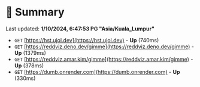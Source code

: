 # 📖 Summary
Last updated: **1/10/2024, 6:47:53 PG "Asia/Kuala_Lumpur"**

- `GET` [https://hst.ujol.dev](https://hst.ujol.dev) - **Up** (740ms)
- `GET` [https://reddviz.deno.dev/gimme](https://reddviz.deno.dev/gimme) - **Up** (1379ms)
- `GET` [https://reddviz.amar.kim/gimme](https://reddviz.amar.kim/gimme) - **Up** (378ms)
- `GET` [https://dumb.onrender.com](https://dumb.onrender.com) - **Up** (330ms)
